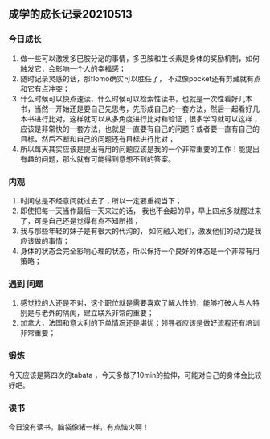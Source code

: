 ## 成学的成长记录20210513

### 今日成长

1. 做一些可以激发多巴胺分泌的事情，多巴胺和生长素是身体的奖励机制，如何触发它，会影响一个人的幸福感；
2. 随时记录灵感的话，那flomo确实可以胜任了， 不过像pocket还有剪藏就有点和它有点冲突；
3. 什么时候可以快点速读，什么时候可以检索性读书，也就是一次性看好几本书，当然一开始还是要自己先思考，先形成自己的一套方法，然后一起看好几本书进行比对，这样就可以从多角度进行比对和验证；很多学习就可以这样；应该是非常快的一套方法，也就是一直要有自己的问题？或者要一直有自己的目标，然后不断和自己的问题还有目标进行比对；
4. 所以每天其实应该是提出有用的问题应该是我的一个非常重要的工作！能提出有趣的问题，那么就有可能得到意想不到的答案。

### 内观

1. 时间总是不经意间就过去了；所以一定要重视当下；
2. 即使把每一天当作最后一天来过的话， 我也不会起的早，早上四点多就醒过来了，可是自己还是觉得有点不知所措；
3. 我与那些年轻的妹子是有很大的代沟的， 如何融入她们，激发他们的动力是我应该做的事情；
4. 身体的状态会完全影响心理的状态，所以保持一个良好的体态是一个非常有用策略；

### 遇到 问题

1. 感觉找的人还是不对，这个职位就是需要喜欢了解人性的，能够打破人与人特别是与老外的隔阂，建立联系非常的重要；
2. 加拿大，法国和意大利的下单情况还是堪忧；领导者应该是做好流程还有培训非常重要；

### 锻炼

今天应该是第四次的tabata ，今天多做了10min的拉伸，可能对自己的身体会比较好吧。

### 读书

今日没有读书，脑袋像猪一样，有点恼火啊！